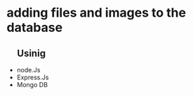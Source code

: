 <h1>adding files and images to the database </h1>
<ul><h2>Usinig</h2>
  <li>node.Js</li>
  <li>Express.Js</li>
  <li>Mongo DB</li>
</ul>

